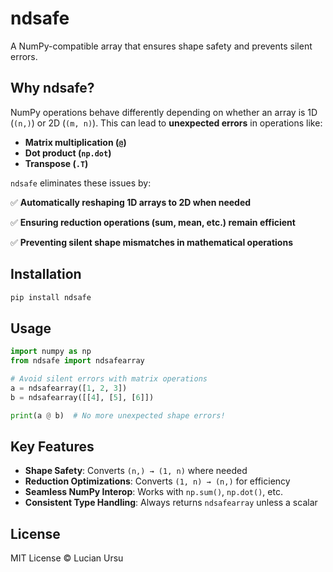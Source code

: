 # ndsafe
A NumPy-compatible array that ensures shape safety and prevents silent errors.

## Why ndsafe?
NumPy operations behave differently depending on whether an array is 1D (`(n,)`)
or 2D (`(m, n)`). This can lead to **unexpected errors** in operations like:
- **Matrix multiplication (`@`)**
- **Dot product (`np.dot`)**
- **Transpose (`.T`)**

`ndsafe` eliminates these issues by:

✅ **Automatically reshaping 1D arrays to 2D when needed**

✅ **Ensuring reduction operations (sum, mean, etc.) remain efficient**

✅ **Preventing silent shape mismatches in mathematical operations**

## Installation
```sh
pip install ndsafe
```

## Usage
```py
import numpy as np
from ndsafe import ndsafearray

# Avoid silent errors with matrix operations
a = ndsafearray([1, 2, 3])
b = ndsafearray([[4], [5], [6]])

print(a @ b)  # No more unexpected shape errors!
```

## Key Features
* **Shape Safety**: Converts `(n,) → (1, n)` where needed
* **Reduction Optimizations**: Converts `(1, n) → (n,)` for efficiency
* **Seamless NumPy Interop**: Works with `np.sum()`, `np.dot()`, etc.
* **Consistent Type Handling**: Always returns `ndsafearray` unless a scalar

## License
MIT License © Lucian Ursu

